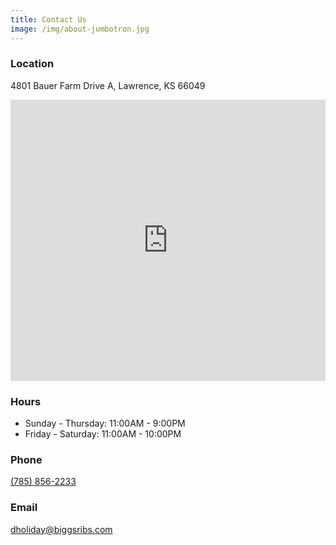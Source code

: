 ```yaml
---
title: Contact Us
image: /img/about-jumbotron.jpg
---
```


<h3 class="f4 b lh-title mb2 mt2">Location</h3>

4801 Bauer Farm Drive A, Lawrence, KS 66049

<iframe 
    src="https://www.google.com/maps/embed?pb=!1m18!1m12!1m3!1d3101.9046494219197!2d-95.3071855851366!3d38.97184517955919!2m3!1f0!2f0!3f0!3m2!1i1024!2i768!4f13.1!3m3!1m2!1s0x87bf6e98ab325817%3A0x9b4863c5731ebdcc!2sBurgers+By+Biggs!5e0!3m2!1sen!2sus!4v1487454011379" 
    width="100%" 
    height="450" 
    frameborder="0" 
    style="border:0" 
    allowfullscreen>
</iframe>

<h3 class="f4 b lh-title mb2 mt2">Hours</h3>

* Sunday - Thursday: 11:00AM - 9:00PM
* Friday - Saturday: 11:00AM - 10:00PM

<h3 class="f4 b lh-title mb2 mt2">Phone</h3>

[(785) 856-2233](tel:17858562233)

<h3 class="f4 b lh-title mb2 mt2">Email</h3>

[dholiday@biggsribs.com](mail:dholiday@biggsribs.com)
